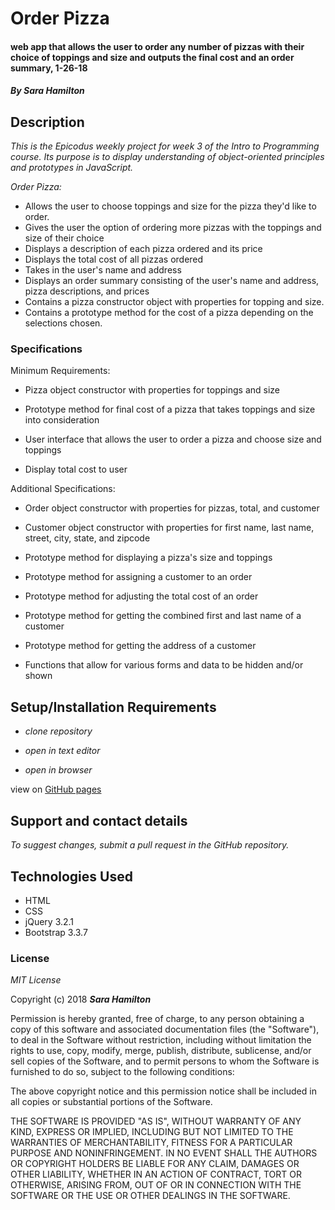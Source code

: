# Order Pizza

#### web app that allows the user to order any number of pizzas with their choice of toppings and size and outputs the final cost and an order summary, 1-26-18

#### _By Sara Hamilton_

## Description

_This is the Epicodus weekly project for week 3 of the Intro to Programming course.  Its purpose is to display understanding of object-oriented principles and prototypes in JavaScript._

_Order Pizza:_
* Allows the user to choose toppings and size for the pizza they'd like to order.
* Gives the user the option of ordering more pizzas with the toppings and size of their choice
* Displays a description of each pizza ordered and its price
* Displays the total cost of all pizzas ordered
* Takes in the user's name and address
* Displays an order summary consisting of the user's name and address, pizza descriptions, and prices
* Contains a pizza constructor object with properties for topping and size.
* Contains a prototype method for the cost of a pizza depending on the selections chosen.

### Specifications

Minimum Requirements:
* Pizza object constructor with properties for toppings and size

* Prototype method for final cost of a pizza that takes toppings and size into consideration

* User interface that allows the user to order a pizza and choose size and toppings

* Display total cost to user

Additional Specifications:
* Order object constructor with properties for pizzas, total, and customer

* Customer object constructor with properties for first name, last name, street, city, state, and zipcode

* Prototype method for displaying a pizza's size and toppings

* Prototype method for assigning a customer to an order

* Prototype method for adjusting the total cost of an order

* Prototype method for getting the combined first and last name of a customer

* Prototype method for getting the address of a customer

* Functions that allow for various forms and data to be hidden and/or shown

## Setup/Installation Requirements

* _clone repository_

* _open in text editor_

* _open in browser_

view on [GitHub pages](https://sara-hamilton.github.io/pizza-order/)

## Support and contact details

_To suggest changes, submit a pull request in the GitHub repository._

## Technologies Used

* HTML
* CSS
* jQuery 3.2.1
* Bootstrap 3.3.7

### License

*MIT License*

Copyright (c) 2018 **_Sara Hamilton_**

Permission is hereby granted, free of charge, to any person obtaining a copy
of this software and associated documentation files (the "Software"), to deal
in the Software without restriction, including without limitation the rights
to use, copy, modify, merge, publish, distribute, sublicense, and/or sell
copies of the Software, and to permit persons to whom the Software is
furnished to do so, subject to the following conditions:

The above copyright notice and this permission notice shall be included in all
copies or substantial portions of the Software.

THE SOFTWARE IS PROVIDED "AS IS", WITHOUT WARRANTY OF ANY KIND, EXPRESS OR
IMPLIED, INCLUDING BUT NOT LIMITED TO THE WARRANTIES OF MERCHANTABILITY,
FITNESS FOR A PARTICULAR PURPOSE AND NONINFRINGEMENT. IN NO EVENT SHALL THE
AUTHORS OR COPYRIGHT HOLDERS BE LIABLE FOR ANY CLAIM, DAMAGES OR OTHER
LIABILITY, WHETHER IN AN ACTION OF CONTRACT, TORT OR OTHERWISE, ARISING FROM,
OUT OF OR IN CONNECTION WITH THE SOFTWARE OR THE USE OR OTHER DEALINGS IN THE
SOFTWARE.
